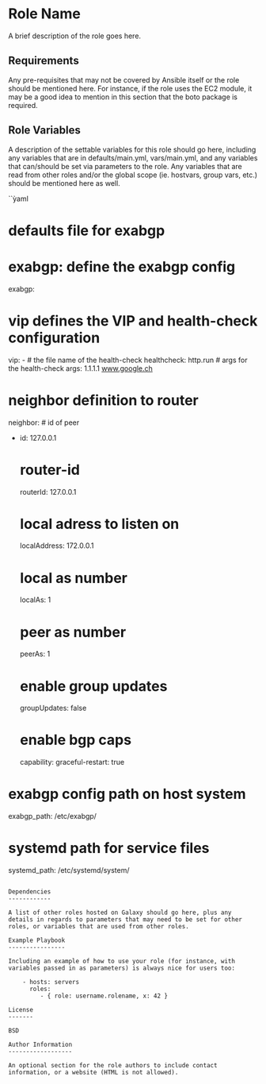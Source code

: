 Role Name
=========

A brief description of the role goes here.

Requirements
------------

Any pre-requisites that may not be covered by Ansible itself or the role should be mentioned here. For instance, if the role uses the EC2 module, it may be a good idea to mention in this section that the boto package is required.

Role Variables
--------------

A description of the settable variables for this role should go here, including any variables that are in defaults/main.yml, vars/main.yml, and any variables that can/should be set via parameters to the role. Any variables that are read from other roles and/or the global scope (ie. hostvars, group vars, etc.) should be mentioned here as well.

``ỳaml
# defaults file for exabgp
# exabgp: define the exabgp config
exabgp:
  # vip defines the VIP and health-check configuration
  vip:
    - 
      # the file name of the health-check
      healthcheck: http.run
      # args for the health-check
      args: 1.1.1.1 www.google.ch
  # neighbor definition to router
  neighbor:
    # id of peer
  - id: 127.0.0.1
    # router-id 
    routerId: 127.0.0.1
    # local adress to listen on
    localAddress: 172.0.0.1
    # local as number
    localAs: 1
    # peer as number
    peerAs: 1
    # enable group updates
    groupUpdates: false
    # enable bgp caps
    capability:
      graceful-restart: true


# exabgp config path on host system
exabgp_path: /etc/exabgp/

# systemd path for service files
systemd_path: /etc/systemd/system/
```

Dependencies
------------

A list of other roles hosted on Galaxy should go here, plus any details in regards to parameters that may need to be set for other roles, or variables that are used from other roles.

Example Playbook
----------------

Including an example of how to use your role (for instance, with variables passed in as parameters) is always nice for users too:

    - hosts: servers
      roles:
         - { role: username.rolename, x: 42 }

License
-------

BSD

Author Information
------------------

An optional section for the role authors to include contact information, or a website (HTML is not allowed).
